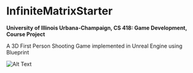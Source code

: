 # InfiniteMatrixStarter
**University of Illinois Urbana-Champaign, CS 418: Game Development, Course Project**



 A 3D First Person Shooting Game implemented in Unreal Engine using Blueprint



![Alt Text](https://github.com/zkcr0000/Game_Development_UE4_MP1/blob/main/Demo.gif?raw=true)
